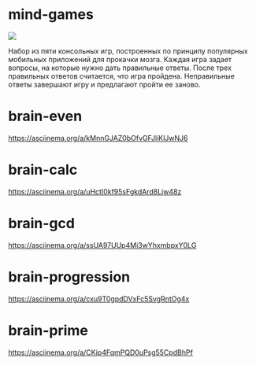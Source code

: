 # mind-games
<a href="https://codeclimate.com/github/Zaven477/mind-games/maintainability"><img src="https://api.codeclimate.com/v1/badges/1fd1680e3a60a6134dc0/maintainability" /></a>

Набор из пяти консольных игр, построенных по принципу популярных мобильных приложений для прокачки мозга. Каждая игра задает вопросы, на которые нужно дать правильные ответы. После трех правильных ответов считается, что игра пройдена. Неправильные ответы завершают игру и предлагают пройти ее заново.

# brain-even
https://asciinema.org/a/kMnnGJAZ0bOfvGFJliKlJwNJ6
# brain-calc
 https://asciinema.org/a/uHctI0kf95sFgkdArd8Ljw48z
# brain-gcd
https://asciinema.org/a/ssUA97UUp4Mi3wYhxmbpxY0LG
# brain-progression
https://asciinema.org/a/cxu9T0gpdDVxFc5SvgRntOg4x
# brain-prime
https://asciinema.org/a/CKip4FqmPQD0uPsg55CpdBhPf
